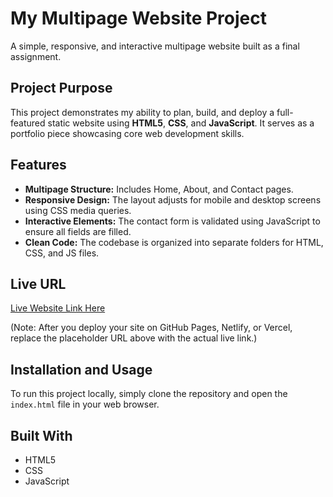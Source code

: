 # My Multipage Website Project

A simple, responsive, and interactive multipage website built as a final assignment.

## Project Purpose

This project demonstrates my ability to plan, build, and deploy a full-featured static website using **HTML5**, **CSS**, and **JavaScript**. It serves as a portfolio piece showcasing core web development skills.

## Features

- **Multipage Structure:** Includes Home, About, and Contact pages.
- **Responsive Design:** The layout adjusts for mobile and desktop screens using CSS media queries.
- **Interactive Elements:** The contact form is validated using JavaScript to ensure all fields are filled.
- **Clean Code:** The codebase is organized into separate folders for HTML, CSS, and JS files.

## Live URL

[Live Website Link Here](YOUR_DEPLOYED_URL_HERE)

(Note: After you deploy your site on GitHub Pages, Netlify, or Vercel, replace the placeholder URL above with the actual live link.)

## Installation and Usage

To run this project locally, simply clone the repository and open the `index.html` file in your web browser.

## Built With

- HTML5
- CSS
- JavaScript